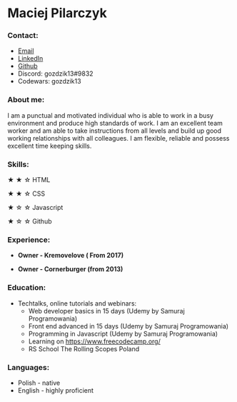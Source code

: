 # Maciej Pilarczyk

### Contact:
* [Email](mailto:maciekpilar@gmail.com)
* [LinkedIn](https://www.linkedin.com/in/maciej-pilarczyk-444501140/)
* [Github](https://github.com/Gozdzik13/Gozdzik13)
* Discord: gozdzik13#9832
* Codewars: gozdzik13

### About me:
I am a punctual and motivated individual who is able to work in a busy environment and produce high standards of work. I am an excellent team worker and am able to take instructions from all levels and build up good working relationships with all colleagues. I am flexible, reliable and possess excellent time keeping skills.

### Skills:
&#9733; &#9733; &#9734;   HTML 

&#9733; &#9733; &#9734;   CSS

&#9733; &#9734; &#9734;   Javascript

&#9733; &#9734; &#9734;   Github

### Experience:
  * **Owner - Kremovelove ( From 2017)**
  
  * **Owner - Cornerburger (from 2013)**
  
### Education:
  * Techtalks, online tutorials and webinars:
    * Web developer basics in 15 days (Udemy by Samuraj Programowania)
    * Front end advanced in 15 days (Udemy by Samuraj Programowania)
    * Programming in Javascript (Udemy by Samuraj Programowania)
    * Learning on https://www.freecodecamp.org/
    * RS School The Rolling Scopes Poland
    
### Languages:
  * Polish - native
  * English - highly proficient
    

  


